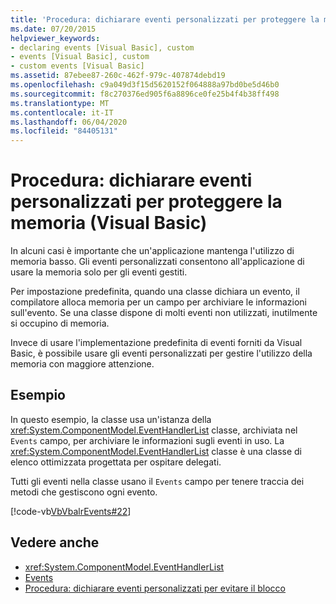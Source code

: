 ```yaml
---
title: 'Procedura: dichiarare eventi personalizzati per proteggere la memoria'
ms.date: 07/20/2015
helpviewer_keywords:
- declaring events [Visual Basic], custom
- events [Visual Basic], custom
- custom events [Visual Basic]
ms.assetid: 87ebee87-260c-462f-979c-407874debd19
ms.openlocfilehash: c9a049d3f15d5620152f064888a97bd0be5d46b0
ms.sourcegitcommit: f8c270376ed905f6a8896ce0fe25b4f4b38ff498
ms.translationtype: MT
ms.contentlocale: it-IT
ms.lasthandoff: 06/04/2020
ms.locfileid: "84405131"
---
```

# <a name="how-to-declare-custom-events-to-conserve-memory-visual-basic"></a>Procedura: dichiarare eventi personalizzati per proteggere la memoria (Visual Basic)
In alcuni casi è importante che un'applicazione mantenga l'utilizzo di memoria basso. Gli eventi personalizzati consentono all'applicazione di usare la memoria solo per gli eventi gestiti.  
  
 Per impostazione predefinita, quando una classe dichiara un evento, il compilatore alloca memoria per un campo per archiviare le informazioni sull'evento. Se una classe dispone di molti eventi non utilizzati, inutilmente si occupino di memoria.  
  
 Invece di usare l'implementazione predefinita di eventi forniti da Visual Basic, è possibile usare gli eventi personalizzati per gestire l'utilizzo della memoria con maggiore attenzione.  
  
## <a name="example"></a>Esempio  
 In questo esempio, la classe usa un'istanza della <xref:System.ComponentModel.EventHandlerList> classe, archiviata nel `Events` campo, per archiviare le informazioni sugli eventi in uso. La <xref:System.ComponentModel.EventHandlerList> classe è una classe di elenco ottimizzata progettata per ospitare delegati.  
  
 Tutti gli eventi nella classe usano il `Events` campo per tenere traccia dei metodi che gestiscono ogni evento.  
  
 [!code-vb[VbVbalrEvents#22](~/samples/snippets/visualbasic/VS_Snippets_VBCSharp/VbVbalrEvents/VB/Class1.vb#22)]  
  
## <a name="see-also"></a>Vedere anche

- <xref:System.ComponentModel.EventHandlerList>
- [Events](index.md)
- [Procedura: dichiarare eventi personalizzati per evitare il blocco](how-to-declare-custom-events-to-avoid-blocking.md)
